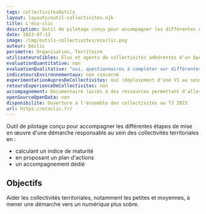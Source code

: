 ```yaml
---
tags: collectivitesOutils
layout: layouts/outil-collectivites.njk
title: L'éco-clic
description: Outil de pilotage conçu pour accompagner les différentes étapes de mise en œuvre d'une démarche responsable au sein des collectivités territoriales.
date: 2023-07-13
image: /img/outils-collectivites/ecoclic.png
auteur: Déclic
perimetre: Organisation, Territoire
utilisateursCibles: Élus et agents de collectivités adhérentes d'un Opérateur de Services Numériques (OPSN)
evaluationQuantitative: non
evaluationQualitative: "oui, questionnaires à compléter sur différentes thématiques : achats et locations de matériel, écoception de services numériques, gestion du parc informatique, gouvernance, réseaux, données, formation, etc."
indicateursEnvironnementaux: non concerné
experimentationAupresDeCollectivites: oui (déploiement d'une V1 au sein de collectivités pilotes et leurs OPSN)
retoursExperienceDeCollectivites: non
accompagnement: Documentaire (accès à des ressources permettant d'aller plus loin pour chaque thématique), Méthodologique (plan d'actions proposé pour chaque thématique) et Humain (accompagnement proposé par l'OPSN d'adhésion de la collectivité utilisatrice)
openSourceOpenData: non
disponibilite: Ouverture à l'ensemble des collectivités au T3 2023
url: https://ecoclic.fr/
---
```


Outil de pilotage conçu pour accompagner les différentes étapes de mise en œuvre d'une démarche responsable au sein des collectivités territoriales en :
- calculant un indice de maturité
- en proposant un plan d'actions
- un accompagnement dédié

## Objectifs

Aider les collectivités territoriales, notamment les petites et moyennes, à mener une démarche vers un numérique plus sobre.
